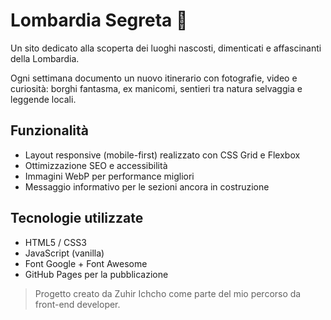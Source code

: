 # Lombardia Segreta 🌄

Un sito dedicato alla scoperta dei luoghi nascosti, dimenticati e affascinanti della Lombardia.

Ogni settimana documento un nuovo itinerario con fotografie, video e curiosità: borghi fantasma, ex manicomi, sentieri tra natura selvaggia e leggende locali.

## Funzionalità

- Layout responsive (mobile-first) realizzato con CSS Grid e Flexbox
- Ottimizzazione SEO e accessibilità
- Immagini WebP per performance migliori
- Messaggio informativo per le sezioni ancora in costruzione

## Tecnologie utilizzate

- HTML5 / CSS3
- JavaScript (vanilla)
- Font Google + Font Awesome
- GitHub Pages per la pubblicazione

> Progetto creato da Zuhir Ichcho come parte del mio percorso da front-end developer.
